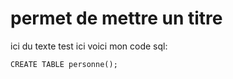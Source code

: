 #   permet de mettre un titre
ici du texte
test ici
voici mon code sql:
```mysql
CREATE TABLE personne();

```